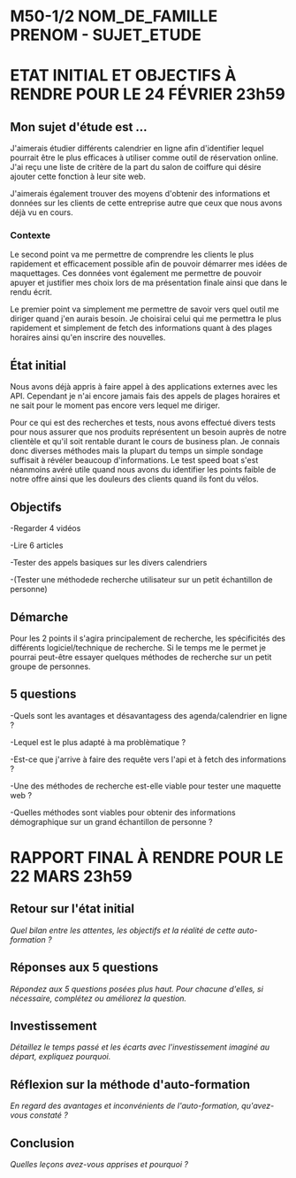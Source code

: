 # M50-1/2 NOM_DE_FAMILLE PRENOM - SUJET_ETUDE

# ETAT INITIAL ET OBJECTIFS À RENDRE POUR LE 24 FÉVRIER 23h59

## Mon sujet d'étude est ...

J'aimerais étudier différents calendrier en ligne afin d'identifier lequel pourrait être le plus efficaces à utiliser comme outil de réservation online. J'ai reçu une liste de critère de la part du salon de coiffure qui désire ajouter cette fonction à leur site web.

J'aimerais également trouver des moyens d'obtenir des informations et données sur les clients de cette entreprise autre que ceux que nous avons déjà vu en cours.

### Contexte

Le second point va me permettre de comprendre les clients le plus rapidement et efficacement possible afin de pouvoir démarrer mes idées de maquettages. Ces données vont également me permettre de pouvoir apuyer et justifier mes choix lors de ma présentation finale ainsi que dans le rendu écrit.

Le premier point va simplement me permettre de savoir vers quel outil me diriger quand j'en aurais besoin. Je choisirai celui qui me permettra le plus rapidement et simplement de fetch des informations quant à des plages horaires ainsi qu'en inscrire des nouvelles.

## État initial

Nous avons déjà appris à faire appel à des applications externes avec les API. Cependant je n'ai encore jamais fais des appels de plages horaires et ne sait pour le moment pas encore vers lequel me diriger.

Pour ce qui est des recherches et tests, nous avons effectué divers tests pour nous assurer que nos produits représentent un besoin auprès de notre clientèle et qu'il soit rentable durant le cours de business plan. Je connais donc diverses méthodes mais la plupart du temps un simple sondage suffisait à révéler beaucoup d'informations. Le test speed boat s'est néanmoins avéré utile quand nous avons du identifier les points faible de notre offre ainsi que les douleurs des clients quand ils font du vélos.


## Objectifs

-Regarder 4 vidéos

-Lire 6 articles

-Tester des appels basiques sur les divers calendriers

-(Tester une méthodede recherche utilisateur sur un petit échantillon de personne)

## Démarche

Pour les 2 points il s'agira principalement de recherche, les spécificités des différents logiciel/technique de recherche. Si le temps me le permet je pourrai peut-être essayer quelques méthodes de recherche sur un petit groupe de personnes.

## 5 questions

-Quels sont les avantages et désavantagess des agenda/calendrier en ligne ?

-Lequel est le plus adapté à ma problèmatique ?

-Est-ce que j'arrive à faire des requête vers l'api et à fetch des informations ?

-Une des méthodes de recherche est-elle viable pour tester une maquette web ?

-Quelles méthodes sont viables pour obtenir des informations démographique sur un grand échantillon de personne ?

# RAPPORT FINAL À RENDRE POUR LE 22 MARS 23h59

## Retour sur l'état initial

_Quel bilan entre les attentes, les objectifs et la réalité de cette auto-formation ?_

## Réponses aux 5 questions

_Répondez aux 5 questions posées plus haut. Pour chacune d'elles, si nécessaire, complétez ou améliorez la question._

## Investissement

_Détaillez le temps passé et les écarts avec l'investissement imaginé au départ, expliquez pourquoi._

## Réflexion sur la méthode d'auto-formation

_En regard des avantages et inconvénients de l'auto-formation, qu'avez-vous constaté ?_

## Conclusion

_Quelles leçons avez-vous apprises et pourquoi ?_
